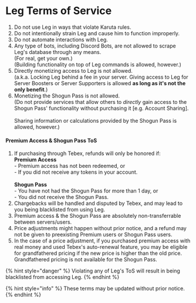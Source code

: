 # Leg Terms of Service

1. Do not use Leg in ways that violate Karuta rules.
2. Do not intentionally strain Leg and cause him to function improperly.
3. Do not automate interactions with Leg.
4. Any type of bots, including Discord Bots, are not allowed to scrape Leg's database through any means.\
   (For real, get your own.)\
   (Building functionality on top of Leg commands is allowed, however.)
5. Directly monetizing access to Leg is not allowed.\
   (a.k.a. Locking Leg behind a fee in your server. Giving access to Leg for Server Boosters or Server Supporters is allowed **as long as it's not the only benefit**.)
6. Monetizing the Shogun Pass is not allowed.\
   (Do not provide services that allow others to _directly_ gain access to the Shogun Pass' functionality without purchasing it \[e.g. Account Sharing].\
   \
   Sharing information or calculations provided by the Shogun Pass is allowed, however.)

#### Premium Access & Shogun Pass ToS

1. If purchasing through Tebex, refunds will only be honored if:\
   &#x20;   **Premium Access**\
   &#x20;         \- Premium access has not been redeemed, or\
   &#x20;         \- If you did not receive any tokens in your account.\
   \
   &#x20;   **Shogun Pass**\
   &#x20;         \- You have not had the Shogun Pass for more than 1 day, or\
   &#x20;         \- You did not receive the Shogun Pass.
2. Chargebacks will be handled and disputed by Tebex, and may lead to you being blacklisted from using Leg.
3. Premium access & the Shogun Pass are absolutely non-transferrable between servers/users.
4. Price adjustments might happen without prior notice, and a refund may not be given to preexisting Premium users or Shogun Pass users.
5. In the case of a price adjustment, if you purchased premium access with real money and used Tebex's auto-renewal feature, you may be eligible for grandfathered pricing if the new price is higher than the old price. Grandfathered pricing is not available for the Shogun Pass.

{% hint style="danger" %}
Violating any of Leg's ToS will result in being blacklisted from accessing Leg.
{% endhint %}

{% hint style="info" %}
These terms may be updated without prior notice.
{% endhint %}
